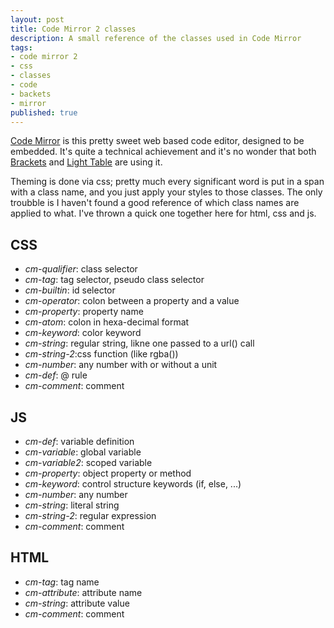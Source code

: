 ```yaml
---
layout: post
title: Code Mirror 2 classes
description: A small reference of the classes used in Code Mirror
tags: 
- code mirror 2
- css
- classes
- code
- backets
- mirror
published: true
---
```

[Code Mirror](http://codemirror.net/) is this pretty sweet web based code editor, designed to be embedded. It's quite a technical achievement and it's no wonder that both [Brackets](http://brackets.io/) and [Light Table](http://www.lighttable.com/) are using it.

Theming is done via css; pretty much every significant word is put in a span with a class name, and you just apply your styles to those classes. The only troubble is I haven't found a good reference of which class names are applied to what. I've thrown a quick one together here for html, css and js.

## CSS

- *cm-qualifier*: class selector
- *cm-tag*: tag selector, pseudo class selector
- *cm-builtin*: id selector
- *cm-operator*: colon between a property and a value
- *cm-property*: property name
- *cm-atom*: colon in hexa-decimal format
- *cm-keyword*: color keyword
- *cm-string*: regular string, likne one passed to a url() call
- *cm-string-2*:css function (like rgba())
- *cm-number*: any number with or without a unit
- *cm-def*: @ rule
- *cm-comment*: comment

## JS

- *cm-def*: variable definition
- *cm-variable*: global variable
- *cm-variable2*: scoped variable
- *cm-property*: object property or method
- *cm-keyword*: control structure keywords (if, else, ...)
- *cm-number*: any number
- *cm-string*: literal string
- *cm-string-2*: regular expression
- *cm-comment*: comment

## HTML

- *cm-tag*: tag name
- *cm-attribute*: attribute name
- *cm-string*: attribute value
- *cm-comment*: comment